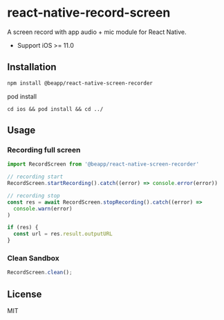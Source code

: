# react-native-record-screen

A screen record with app audio + mic module for React Native.

- Support iOS >= 11.0

## Installation

```sh
npm install @beapp/react-native-screen-recorder
```

pod install

```
cd ios && pod install && cd ../
```

## Usage

### Recording full screen

```js
import RecordScreen from '@beapp/react-native-screen-recorder'

// recording start
RecordScreen.startRecording().catch((error) => console.error(error))

// recording stop
const res = await RecordScreen.stopRecording().catch((error) =>
  console.warn(error)
)

if (res) {
  const url = res.result.outputURL
}
```

### Clean Sandbox

```js
RecordScreen.clean();
```

## License

MIT

